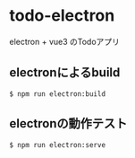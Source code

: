 # todo-electron

electron + vue3 のTodoアプリ


## electronによるbuild
```
$ npm run electron:build
```

## electronの動作テスト
```
$ npm run electron:serve

